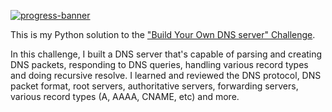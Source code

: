 [![progress-banner](https://backend.codecrafters.io/progress/dns-server/09189ebd-81eb-412c-853d-83bb3399a09d)](https://app.codecrafters.io/users/codecrafters-bot?r=2qF)

This is my Python solution to the
["Build Your Own DNS server" Challenge](https://app.codecrafters.io/courses/dns-server/overview).

In this challenge, I built a DNS server that's capable of parsing and
creating DNS packets, responding to DNS queries, handling various record types
and doing recursive resolve. I learned and reviewed the DNS protocol,
DNS packet format, root servers, authoritative servers, forwarding servers,
various record types (A, AAAA, CNAME, etc) and more.
